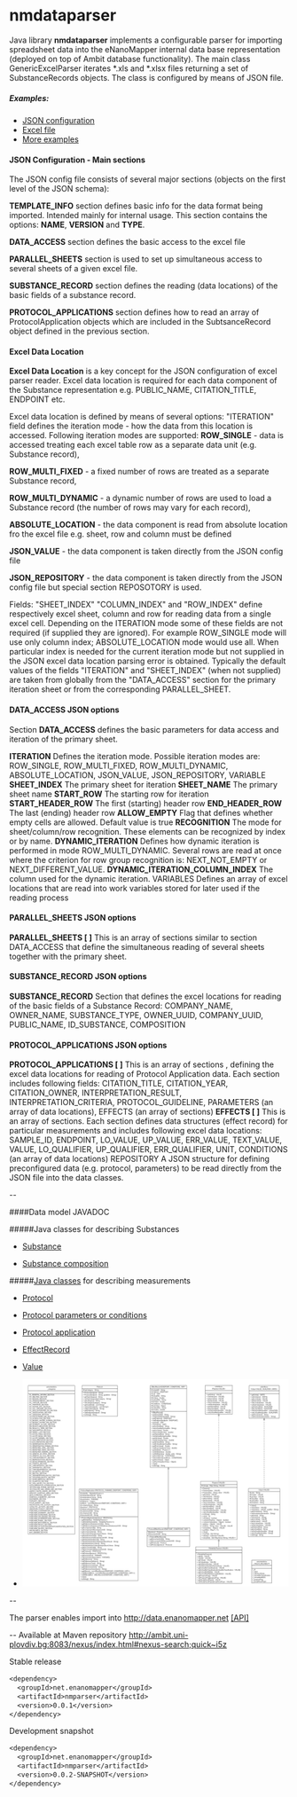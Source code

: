 nmdataparser
============

Java library **nmdataparser** implements a configurable parser for importing spreadsheet data  into the eNanoMapper internal data base representation (deployed on top of Ambit database functionality). The main class GenericExcelParser  iterates *.xls and *.xlsx files returning a set of SubstanceRecords objects. The class is configured by means of JSON file. 

##### Examples:
- [JSON configuration](https://github.com/enanomapper/nmdataparser/blob/master/src/test/resources/net/enanomapper/parser/csv/ProteinCoronaTest1.json)
- [Excel file](https://github.com/enanomapper/nmdataparser/blob/master/src/test/resources/net/enanomapper/parser/csv/ProteinCoronaTest1.xlsx)
- [More examples](https://github.com/enanomapper/nmdataparser/tree/master/src/test/resources/net/enanomapper/parser/csv)

#### JSON Configuration - Main sections
The JSON config file consists of several major sections (objects on the first level of the JSON schema):

**TEMPLATE_INFO** section defines basic info for the data format being imported. Intended mainly for internal usage. This section contains the options: **NAME**, **VERSION** and **TYPE**.

**DATA_ACCESS** section defines the basic access to the excel file

**PARALLEL_SHEETS** section is used to set up simultaneous access to several sheets of a given excel file.
 
**SUBSTANCE_RECORD** section defines the reading (data locations) of the basic fields of a substance record. 

**PROTOCOL_APPLICATIONS** section defines how to read an array of ProtocolApplication objects which are included in the SubtsanceRecord object defined in the previous section.

#### Excel Data Location
**Excel Data Location** is a key concept for the JSON configuration of excel parser reader. Excel data location is required for each data component of the Substance representation e.g. PUBLIC_NAME, CITATION_TITLE, ENDPOINT etc.

Excel data location is defined by means of several options:
"ITERATION" field defines the iteration mode - how the data from this location is accessed. 
Following iteration modes are supported: 
   **ROW_SINGLE** - data is accessed treating each excel table row as a separate data unit (e.g. Substance record),

   **ROW_MULTI_FIXED** - a fixed number of rows are treated as a separate Substance record,

   **ROW_MULTI_DYNAMIC** - a dynamic number of rows are used to load a Substance record (the number of rows may vary for each record),

   **ABSOLUTE_LOCATION** - the data component is read from absolute location fro the excel file e.g. sheet, row and column must be defined

   **JSON_VALUE** - the data component is taken directly from the JSON config file

   **JSON_REPOSITORY** - the data component is taken directly from the JSON config file but special section REPOSOTORY is used.

Fields: "SHEET_INDEX" "COLUMN_INDEX" and "ROW_INDEX" define respectively excel sheet, column and row for reading data from a single excel cell. Depending on the ITERATION mode some of these fields are not required (if supplied they are ignored). For example ROW_SINGLE mode will use only column index; ABSOLUTE_LOCATION mode would use all. When particular index is needed for the current iteration mode but not supplied in the JSON excel data location parsing error is obtained.
Typically the default values of the fields "ITERATION" and "SHEET_INDEX" (when not supplied)  are taken from globally from the "DATA_ACCESS" section for the primary iteration sheet or from the corresponding PARALLEL_SHEET.


#### DATA_ACCESS JSON options

Section **DATA_ACCESS**	defines the basic parameters for data access and iteration of the primary sheet.

**ITERATION**	Defines the iteration mode. Possible iteration modes are:
ROW_SINGLE, ROW_MULTI_FIXED, ROW_MULTI_DYNAMIC, ABSOLUTE_LOCATION, JSON_VALUE, JSON_REPOSITORY, VARIABLE
**SHEET_INDEX**	The primary sheet for iteration
**SHEET_NAME**	The primary sheet name
**START_ROW**	The starting row for iteration
**START_HEADER_ROW**	The first (starting) header row
**END_HEADER_ROW**	The last (ending) header row
**ALLOW_EMPTY**	Flag that defines whether empty cells are allowed. Default value is true 
**RECOGNITION**	The mode for sheet/column/row recognition. These elements can be recognized by index or by name.
**DYNAMIC_ITERATION**	Defines how dynamic iteration is performed in mode ROW_MULTI_DYNAMIC. Several rows are read at once where the criterion for row group recognition is: NEXT_NOT_EMPTY or NEXT_DIFFERENT_VALUE.
**DYNAMIC_ITERATION_COLUMN_INDEX**	The column used for the dynamic iteration.
VARIABLES	Defines an array of excel locations that are read into work variables stored for later used if the reading process

#### PARALLEL_SHEETS JSON options

**PARALLEL_SHEETS [ ]**	This is an array of sections similar to section DATA_ACCESS that define the simultaneous reading of several sheets together with the primary sheet. 


#### SUBSTANCE_RECORD JSON options

**SUBSTANCE_RECORD**	Section that defines the excel locations for reading of the basic fields of a Substance Record: COMPANY_NAME, OWNER_NAME, SUBSTANCE_TYPE, OWNER_UUID, COMPANY_UUID, PUBLIC_NAME, ID_SUBSTANCE, COMPOSITION
 
#### PROTOCOL_APPLICATIONS JSON options

**PROTOCOL_APPLICATIONS [ ]**	This is an array of sections , defining the excel data locations for reading of Protocol Application data. Each section includes following fields:  CITATION_TITLE, CITATION_YEAR, CITATION_OWNER,  INTERPRETATION_RESULT, INTERPRETATION_CRITERIA, PROTOCOL_GUIDELINE, PARAMETERS (an array of data locations), EFFECTS (an array of sections)
**EFFECTS [ ]**	This is an array of sections. Each section defines data structures (effect record) for particular measurements and includes following excel data locations: SAMPLE_ID, ENDPOINT, LO_VALUE, UP_VALUE, ERR_VALUE, TEXT_VALUE, VALUE, LO_QUALIFIER, UP_QUALIFIER, ERR_QUALIFIER, UNIT, CONDITIONS (an array of data locations)
REPOSITORY	A JSON structure for defining preconfigured data (e.g. protocol, parameters) to be read directly from the JSON file into the data classes. 

--


####Data model JAVADOC 

#####Java classes for describing Substances

* [Substance](http://ambit.uni-plovdiv.bg/downloads/ambit2/2.7.0-SNAPSHOT/apidocs/ambit2/base/data/SubstanceRecord.html)

* [Substance composition](http://ambit.uni-plovdiv.bg/downloads/ambit2/2.7.0-SNAPSHOT/apidocs/ambit2/base/relation/composition/CompositionRelation.html)

#####[Java classes](http://ambit.uni-plovdiv.bg/downloads/ambit2/2.7.0-SNAPSHOT/apidocs/ambit2/base/data/study/package-summary.html) for describing measurements

* [Protocol](http://ambit.uni-plovdiv.bg/downloads/ambit2/2.7.0-SNAPSHOT/apidocs/ambit2/base/data/study/Protocol.html)

* [Protocol parameters or conditions](http://ambit.uni-plovdiv.bg/downloads/ambit2/2.7.0-SNAPSHOT/apidocs/index.html?ambit2/base/data/study/Params.html) 

* [Protocol application](http://ambit.uni-plovdiv.bg/downloads/ambit2/2.7.0-SNAPSHOT/apidocs/ambit2/base/data/study/ProtocolApplication.html)

* [EffectRecord](http://ambit.uni-plovdiv.bg/downloads/ambit2/2.7.0-SNAPSHOT/apidocs/ambit2/base/data/study/EffectRecord.html)

* [Value](http://ambit.uni-plovdiv.bg/downloads/ambit2/2.7.0-SNAPSHOT/apidocs/ambit2/base/data/study/Value.html)

* ![Java class diagram](ambit2.base.data.study.gif "Java class diagram")


--

 The parser enables import into http://data.enanomapper.net   [[API]](http://enanomapper.github.io/API/#!/substance_1/uploadSubstance)
 
--
Available at Maven repository http://ambit.uni-plovdiv.bg:8083/nexus/index.html#nexus-search;quick~i5z

Stable release
````
<dependency>
  <groupId>net.enanomapper</groupId>
  <artifactId>nmparser</artifactId>
  <version>0.0.1</version>
</dependency>
````

Development snapshot
````
<dependency>
  <groupId>net.enanomapper</groupId>
  <artifactId>nmparser</artifactId>
  <version>0.0.2-SNAPSHOT</version>
</dependency>
````
